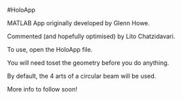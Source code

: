 #HoloApp

MATLAB App originally developed by Glenn Howe.

Commented (and hopefully optimised) by Lito Chatzidavari.

To use, open the HoloApp file.

You will need toset the geometry before you do anything.

By default, the 4 arts of a circular beam will be used.

More info to follow soon!
